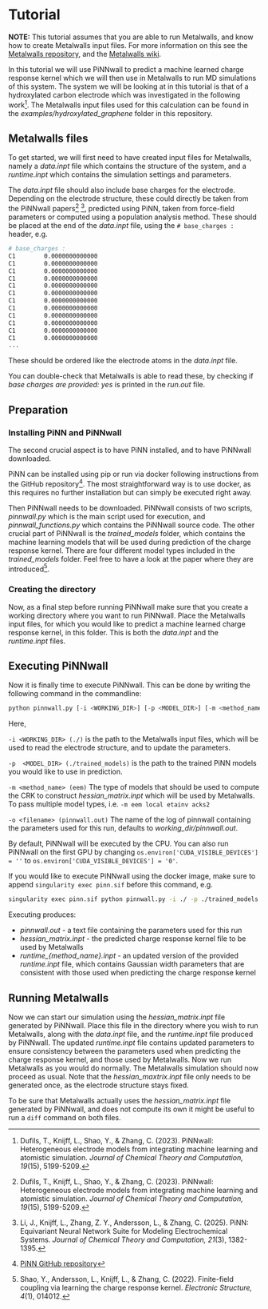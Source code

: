 # Tutorial

**NOTE:** This tutorial assumes that you are able to run Metalwalls, and know how to create Metalwalls input files. For more information on this see the [Metalwalls repository](https://gitlab.com/ampere2/metalwalls), and the [Metalwalls wiki](https://gitlab.com/ampere2/metalwalls/-/wikis/home).

In this tutorial we will use PiNNwall to predict a machine learned charge response kernel which we will then use in Metalwalls to run MD simulations of this system. The system we will be looking at in this tutorial is that of a hydroxylated carbon electrode which was investigated in the following work[^1]. The Metalwalls input files used for this calculation can be found in the *examples/hydroxylated_graphene* folder in this repository.

## Metalwalls files

To get started, we will first need to have created input files for Metalwalls, namely a *data.inpt* file which contains the structure of the system, and a *runtime.inpt* which contains the simulation settings and parameters.

The *data.inpt* file should also include base charges for the electrode. Depending on the electrode structure, these could directly be taken from the PiNNwall papers[^1] [^2], predicted using PiNN, taken from force-field parameters or computed using a population analysis method. These should be placed at the end of the *data.inpt* file, using the `# base_charges :` header, e.g.

```bash
# base_charges :
C1        0.0000000000000
C1        0.0000000000000
C1        0.0000000000000
C1        0.0000000000000
C1        0.0000000000000
C1        0.0000000000000
C1        0.0000000000000
C1        0.0000000000000
C1        0.0000000000000
C1        0.0000000000000
C1        0.0000000000000
C1        0.0000000000000
...
```

These should be ordered like the electrode atoms in the *data.inpt* file.

You can double-check that Metalwalls is able to read these, by checking if *base charges      are provided: yes* is printed in the *run.out* file.

## Preparation

### Installing PiNN and PiNNwall

The second crucial aspect is to have PiNN installed, and to have PiNNwall downloaded.

PiNN can be installed using pip or run via docker following instructions from the GitHub repository[^3].
The most straightforward way is to use docker, as this requires no further installation but can simply be executed right away.

Then PiNNwall needs to be downloaded. PiNNwall consists of two scripts, *pinnwall.py* which is the main script used for execution, and *pinnwall_functions.py* which contains the PiNNwall source code. The other crucial part of PiNNwall is the *trained_models* folder, which contains the machine learning models that will be used during prediction of the charge response kernel. There are four different model types included in the *trained_models* folder. Feel free to have a look at the paper where they are introduced[^4].

### Creating the directory

Now, as a final step before running PiNNwall make sure that you create a working directory where you want to run PiNNwall. Place the Metalwalls input files, for which you would like to predict a machine learned charge response kernel, in this folder. This is both the *data.inpt* and the *runtime.inpt* files.

## Executing PiNNwall

Now it is finally time to execute PiNNwall. This can be done by writing the following command in the commandline:

```python
python pinnwall.py [-i <WORKING_DIR>] [-p <MODEL_DIR>] [-m <method_name>] [-o <filename>]
```

Here,

`-i <WORKING_DIR> (./)`
is the path to the Metalwalls input files, which will be used to read the electrode structure, and to update the parameters.

`-p  <MODEL_DIR> (./trained_models)`
is the path to the trained PiNN models you would like to use in prediction.

`-m <method_name> (eem)`
The type of models that should be used to compute the CRK to construct *hessian_matrix.inpt* which will be used by Metalwalls. To pass multiple model types, i.e. `-m eem local etainv acks2`

`-o <filename> (pinnwall.out)`
The name of the log of pinnwall containing the parameters used for this run, defaults to *working_dir/pinnwall.out*.

By default, PiNNwall will be executed by the CPU. You can also run PiNNwall on the first GPU by changing `os.environ['CUDA_VISIBLE_DEVICES'] = ''` to `os.environ['CUDA_VISIBLE_DEVICES'] = '0'`.

If you would like to execute PiNNwall using the docker image, make sure to append `singularity exec pinn.sif` before this command, e.g.

```bash
singularity exec pinn.sif python pinnwall.py -i ./ -p ./trained_models  -m eem
```

Executing produces:

- *pinnwall.out* - a text file containing the parameters used for this run
- *hessian_matrix.inpt* - the predicted charge response kernel file to be used by Metalwalls
- *runtime_{method_name}.inpt* - an updated version of the provided *runtime.inpt* file, which contains Gaussian width parameters that are consistent with those used when predicting the charge response kernel


## Running Metalwalls

Now we can start our simulation using the *hessian_matrix.inpt* file generated by PiNNwall. Place this file in the directory where you wish to run Metalwalls, along with the *data.inpt* file, and the *runtime.inpt* file produced by PiNNwall. The updated *runtime.inpt* file contains updated parameters to ensure consistency between the parameters used when predicting the charge response kernel, and those used by Metalwalls. Now we run Metalwalls as you would do normally. The Metalwalls simulation should now proceed as usual. Note that the *hessian_maxtrix.inpt* file only needs to be generated once, as the electrode structure stays fixed.

To be sure that Metalwalls actually uses the *hessian_matrix.inpt* file generated by PiNNwall, and does not compute its own it might be useful to run a `diff` command on both files.

[^1]: Dufils, T., Knijff, L., Shao, Y., & Zhang, C. (2023). PiNNwall: Heterogeneous electrode models from integrating machine learning and atomistic simulation. *Journal of Chemical Theory and Computation, 19*(15), 5199-5209.
[^2]: Li, J., Knijff, L., Zhang, Z. Y., Andersson, L., & Zhang, C. (2025). PiNN: Equivariant Neural Network Suite for Modeling Electrochemical Systems. *Journal of Chemical Theory and Computation, 21*(3), 1382-1395.
[^3]: [PiNN GitHub repository](https://github.com/Teoroo-CMC/PiNN)
[^4]: Shao, Y., Andersson, L., Knijff, L., & Zhang, C. (2022). Finite-field coupling via learning the charge response kernel. *Electronic Structure, 4*(1), 014012.
